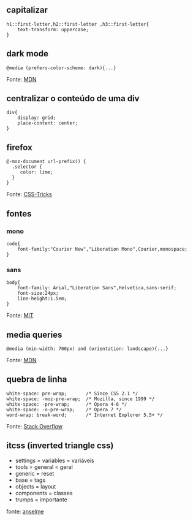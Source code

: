 ## capitalizar

```
h1::first-letter,h2::first-letter ,h3::first-letter{
	text-transform: uppercase;
}
```

## dark mode
```
@media (prefers-color-scheme: dark){...}
```

Fonte: [MDN](https://developer.mozilla.org/pt-BR/docs/Web/CSS/@media/prefers-color-scheme)

## centralizar o conteúdo de uma div

```
div{
	display: grid;
	place-content: center;
}
```


## firefox

```
@-moz-document url-prefix() { 
  .selector {
     color: lime;
  }
}
```

Fonte: [CSS-Tricks](https://css-tricks.com/snippets/css/css-hacks-targeting-firefox/)

## fontes

### mono

```
code{
	font-family:"Courier New","Liberation Mono",Courier,monospace;
}
```

### sans

```
body{
	font-family: Arial,"Liberation Sans",Helvetica,sans-serif;
	font-size:24px;
	line-height:1.5em;
}
```

Fonte: [MIT](http://web.mit.edu/jmorzins/www/fonts.html)

## media queries
```
@media (min-width: 700px) and (orientation: landscape){...}
```

Fonte: [MDN](https://developer.mozilla.org/pt-BR/docs/Web/CSS/CSS_media_queries/Using_media_queries)


## quebra de linha
```
white-space: pre-wrap;       /* Since CSS 2.1 */
white-space: -moz-pre-wrap;  /* Mozilla, since 1999 */
white-space: -pre-wrap;      /* Opera 4-6 */
white-space: -o-pre-wrap;    /* Opera 7 */
word-wrap: break-word;       /* Internet Explorer 5.5+ */
```

Fonte: [Stack Overflow](https://stackoverflow.com/a/248013)

## itcss (inverted triangle css)
- settings = variables = variáveis
- tools = general = geral
- generic = reset
- base = tags
- objects = layout
- components = classes
- trumps = importante

fonte: [anselme](https://www.anselme.com.br/2024/06/19/itcss-inverted-triangle-css/)
